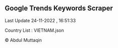 

## Google Trends Keywords Scraper 
 
Last Update 24-11-2022 , 16:51:33

Country List :
VIETNAM.json



© Abdul Muttaqin 
